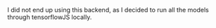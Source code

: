 I did not end up using this backend, as I decided to run all the models through tensorflowJS locally.
